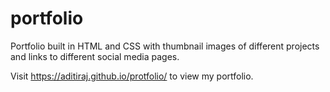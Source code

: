 # portfolio

Portfolio built in HTML and CSS with thumbnail images of different projects and links to different social media pages.

Visit https://aditiraj.github.io/protfolio/ to view my portfolio.
